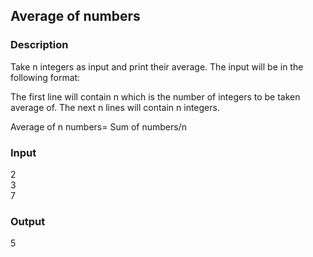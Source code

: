 ## Average of numbers

### Description

Take n integers as input and print their average. The input will be in the following format:

The first line will contain n which is the number of integers to be taken average of. The next n lines will contain n integers.

Average of n numbers= Sum of numbers/n

### Input

2<br>
3<br>
7

### Output

5
